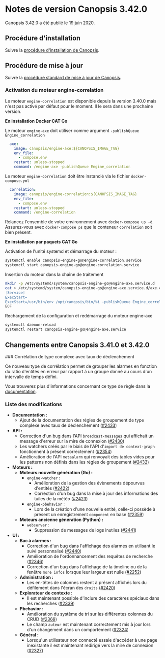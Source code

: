 # Notes de version Canopsis 3.42.0

Canopsis 3.42.0 a été publié le 19 juin 2020.

## Procédure d'installation

Suivre la [procédure d'installation de Canopsis](../guide-administration/installation/index.md).

## Procédure de mise à jour

Suivre la [procédure standard de mise à jour de Canopsis](../guide-administration/mise-a-jour/index.md).

### Activation du moteur engine-correlation

Le moteur `engine-correlation` est disponible depuis la version 3.40.0 mais n'est pas activé par défaut pour le moment. Il le sera dans une prochaine version.

**En installation Docker CAT Go**

Le moteur `engine-axe` doit utiliser comme argument `-publishQueue Engine_correlation`

```yaml hl_lines="6"
  axe:
    image: canopsis/engine-axe:${CANOPSIS_IMAGE_TAG}
    env_file:
      - compose.env
    restart: unless-stopped
    command: /engine-axe -publishQueue Engine_correlation
```

Le moteur `engine-correlation` doit être instancié via le fichier `docker-compose.yml`

```yaml
  correlation:
    image: canopsis/engine-correlation:${CANOPSIS_IMAGE_TAG}
    env_file:
      - compose.env
    restart: unless-stopped
    command: /engine-correlation
```

Relancez l'ensemble de votre environnement avec `docker-compose up -d`. Assurez-vous avec `docker-compose ps` que le conteneur `correlation` soit bien présent.

**En installation par paquets CAT Go**

Activation de l'unité systemd et démarrage du moteur :

```sh
systemctl enable canopsis-engine-go@engine-correlation.service
systemctl start canopsis-engine-go@engine-correlation.service
```

Insertion du moteur dans la chaîne de traitement

```sh
mkdir -p /etc/systemd/system/canopsis-engine-go@engine-axe.service.d
cat > /etc/systemd/system/canopsis-engine-go@engine-axe.service.d/axe.conf << EOF
[Service]
ExecStart=
ExecStart=/usr/bin/env /opt/canopsis/bin/%i -publishQueue Engine_correlation
EOF
```
Rechargement de la configuration et redémarrage du moteur engine-axe

```sh
systemctl daemon-reload
systemctl restart canopsis-engine-go@engine-axe.service
```

## Changements entre Canopsis 3.41.0 et 3.42.0

### Corrélation de type complexe avec taux de déclenchement

Ce nouveau type de corrélation permet de grouper les alarmes en fonction du ratio d'entités en erreur par rapport à un groupe donné au cours d'un intervalle de temps défini.

Vous trouverez plus d'informations concernant ce type de règle dans la [documentation](../guide-administration/moteurs/moteur-correlation.md#groupement-complexe-avec-taux-de-declenchement).

### Liste des modifications

*  **Documentation :**
    *  Ajout de la documentation des règles de groupement de type complexe avec taux de déclenchement ([#2433](https://git.canopsis.net/canopsis/canopsis/issues/2433))
*  **API :**
    *  Correction d'un bug dans l'API `broadcast-messages` qui affichait un message d'erreur sur la mire de connexion ([#2430](https://git.canopsis.net/canopsis/canopsis/issues/2430))
    *  Les watchers créés par le biais de l'API d'`import de context-graph` fonctionnent à présent correctement ([#2354](https://git.canopsis.net/canopsis/canopsis/issues/2354))
    *  Amélioration de l'API `metaalarm` qui renvoyait des tables vides pour les patterns non définis dans les règles de groupement ([#2432](https://git.canopsis.net/canopsis/canopsis/issues/2432))
*  **Moteurs :**
    *  **Moteurs nouvelle génération (Go) :**
        *  `engine-watcher` :
            *  Amélioration de la gestion des évènements dépourvus d'entités ([#2422](https://git.canopsis.net/canopsis/canopsis/issues/2422))
            *  Correction d'un bug dans la mise à jour des informations des tuiles de la météo ([#2423](https://git.canopsis.net/canopsis/canopsis/issues/2423))
        *  `engine-pbehavior` :
            *  Lors de la création d'une nouvelle entité, celle-ci possède à présent un enregistrement `component` en base ([#2359](https://git.canopsis.net/canopsis/canopsis/issues/2359))
    *  **Moteurs ancienne génération (Python) :**
        *  `webserver` :
            *  Suppression de messages de logs inutiles ([#2441](https://git.canopsis.net/canopsis/canopsis/issues/2441))
*  **UI :**
    *  **Bac à alarmes :**
        *  Correction d'un bug dans l'affichage des alarmes en utilisant le suivi personnalisé ([#2440](https://git.canopsis.net/canopsis/canopsis/issues/2440))
        *  Amélioration de l'ordonnancement des requêtes de recherche ([#2346](https://git.canopsis.net/canopsis/canopsis/issues/2346))
        *  Correction d'un bug dans l'affichage de la timeline ou de la fenêtre `more infos` lorsque leur largeur est nulle ([#2252](https://git.canopsis.net/canopsis/canopsis/issues/2252))
    *  **Administration :**
        *  Les en-têtes de colonnes restent à présent affichés lors du défilement dans l'écran des `droits` ([#2420](https://git.canopsis.net/canopsis/canopsis/issues/2420))
    *  **Explorateur de contexte :**
        *  Il est maintenant possible d'inclure des caractères spéciaux dans les recherches ([#2339](https://git.canopsis.net/canopsis/canopsis/issues/2339))
    *  **Pbehavior :**
        *  Amélioration du système de tri sur les différentes colonnes du CRUD ([#2369](https://git.canopsis.net/canopsis/canopsis/issues/2369))
        *  Le champ `auteur` est maintenant correctement mis à jour lors d'un changement dans un comportement ([#2324](https://git.canopsis.net/canopsis/canopsis/issues/2324))
    * **Général :**
        *  Lorsqu'un utilisateur non connecté essaie d'accéder à une page inexistante il est maintenant redirigé vers la mire de connexion ([#2327](https://git.canopsis.net/canopsis/canopsis/issues/2327))
